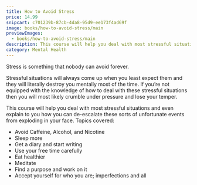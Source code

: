 ```yaml
---
title: How to Avoid Stress
price: 14.99
snipcart: c701239b-87cb-4da8-95d9-ee173f4ad69f
image: books/how-to-avoid-stress/main
previewImages:
  - books/how-to-avoid-stress/main
description: This course will help you deal with most stressful situations and even explain to you how you can de-escalate these sorts of unfortunate events from exploding in your face.
category: Mental Health
---
```


Stress is something that nobody can avoid forever.

Stressful situations will always come up when you least expect them and they will literally destroy you mentally most of the time. If you’re not equipped with the knowledge of how to deal with these stressful situations then you will most likely crumble under pressure and lose your temper.

This course will help you deal with most stressful situations and even explain to you how you can de-escalate these sorts of unfortunate events from exploding in your face.
Topics covered:

- Avoid Caffeine, Alcohol, and Nicotine
- Sleep more
- Get a diary and start writing
- Use your free time carefully
- Eat healthier
- Meditate
- Find a purpose and work on it
- Accept yourself for who you are; imperfections and all
